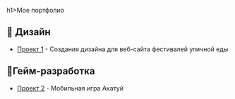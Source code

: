 h1>Мое портфолио</h1>

  <h2>🎨 Дизайн</h2>
  <ul>
    <li><a href="https://github.com/lfif2006/The-game-is-a-visual-novel">Проект 1</a> - Создания дизайна для веб-сайта фестивалей уличной еды</li>
  </ul>

   <h2>🎨Гейм-разработка</h2>
  <ul>
    <li><a href="https://github.com/lfif2006/Festival-website-design">Проект 2</a> - Мобильная игра Акатуй</li>
  </ul>
